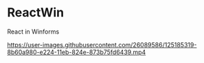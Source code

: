 # ReactWin
React in Winforms


https://user-images.githubusercontent.com/26089586/125185319-8b60a980-e224-11eb-824e-873b75fd6439.mp4

